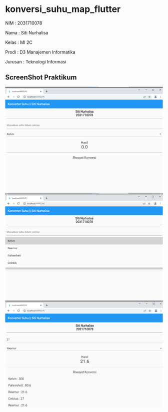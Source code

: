 # konversi_suhu_map_flutter

NIM     : 2031710078

Nama    : Siti Nurhalisa

Kelas   : MI 2C 

Prodi   : D3 Manajemen Informatika 

Jurusan : Teknologi Informasi

## ScreenShot Praktikum

![Contoh Tampilan Gambar](img/img1.png)
![Contoh Tampilan Gambar](img/img2.png)
![Contoh Tampilan Gambar](img/img3.png)
